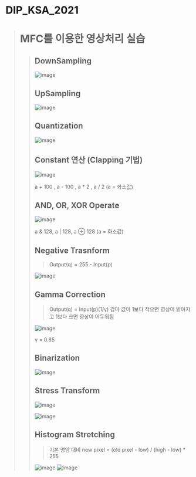 # DIP_KSA_2021
> # MFC를 이용한 영상처리 실습
> > ## DownSampling
> > ![image](https://user-images.githubusercontent.com/82637549/123509967-aa532d80-d6b3-11eb-835d-c618c3140444.png)
> > ## UpSampling
> > ![image](https://user-images.githubusercontent.com/82637549/123510031-28173900-d6b4-11eb-892a-34deb3e83ef4.png)
> > ## Quantization
> > ![image](https://user-images.githubusercontent.com/82637549/123510075-69a7e400-d6b4-11eb-86c2-56f4416201f9.png)
> > ## Constant 연산 (Clapping 기법)
> > ![image](https://user-images.githubusercontent.com/82637549/123510330-ce177300-d6b5-11eb-95cc-d0ce94a3697b.png)
> > 
> > a + 100 , a - 100 , a * 2 , a / 2 (a = 화소값)
> > ## AND, OR, XOR Operate
> > ![image](https://user-images.githubusercontent.com/82637549/123510440-8218fe00-d6b6-11eb-86e8-584117bc1e43.png)
> > 
> > a & 128, a | 128, a ⊕ 128 (a = 화소값)
> > ## Negative Trasnform
> > > Output(q) = 255 - Input(p)
> > > 
> > ![image](https://user-images.githubusercontent.com/82637549/123510518-0bc8cb80-d6b7-11eb-85b0-f83af1e73efb.png)
> > ## Gamma Correction
> > > Output(q) = Input(p)(1/γ)
> > > 감마 값이 1보다 작으면 영상이 밝아지고 1보다 크면 영상이 어두워짐
> > > 
> > ![image](https://user-images.githubusercontent.com/82637549/123510638-a75a3c00-d6b7-11eb-9fef-b9450f40d71d.png)
> > 
> > γ = 0.85
> > ## Binarization
> > ![image](https://user-images.githubusercontent.com/82637549/123510798-6878b600-d6b8-11eb-9a96-04274d28277a.png)
> > ## Stress Transform
> > ![image](https://user-images.githubusercontent.com/82637549/123510837-a4138000-d6b8-11eb-802e-f7f4a3d1896d.png)
> > 
> > ![image](https://user-images.githubusercontent.com/82637549/123510898-0b313480-d6b9-11eb-927c-cf7c0fa34feb.png)
> > ## Histogram Stretching
> > > 기본 명암 대비
> > > new pixel = (old pixel - low) / (high - low) * 255
> > > 
> > ![image](https://user-images.githubusercontent.com/82637549/123792883-159f3880-d91c-11eb-8b52-e89f0972c74b.png)
> > ![image](https://user-images.githubusercontent.com/82637549/123792357-7c702200-d91b-11eb-9903-2b27c9d4d9de.png)
